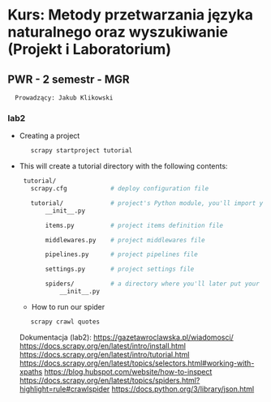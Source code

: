 

# Kurs: Metody przetwarzania języka naturalnego oraz wyszukiwanie (Projekt i Laboratorium)


##  PWR - 2 semestr - MGR

      Prowadzący: Jakub Klikowski

### lab2 

 * Creating a project
     ```bash
        scrapy startproject tutorial
     ```

 * This will create a tutorial directory with the following contents:
     ```bash
      tutorial/
        scrapy.cfg            # deploy configuration file
    
        tutorial/             # project's Python module, you'll import your code from here
            __init__.py
    
            items.py          # project items definition file
    
            middlewares.py    # project middlewares file
    
            pipelines.py      # project pipelines file
    
            settings.py       # project settings file
    
            spiders/          # a directory where you'll later put your spiders
                __init__.py

     ```
   * How to run our spider
    ```bash
       scrapy crawl quotes
    ```
    
      Dokumentacja (lab2):
      <https://gazetawroclawska.pl/wiadomosci/>
      <https://docs.scrapy.org/en/latest/intro/install.html>
      <https://docs.scrapy.org/en/latest/intro/tutorial.html>
      <https://docs.scrapy.org/en/latest/topics/selectors.html#working-with-xpaths>
      <https://blog.hubspot.com/website/how-to-inspect>
      <https://docs.scrapy.org/en/latest/topics/spiders.html?highlight=rule#crawlspider>
      <https://docs.python.org/3/library/json.html>

  
